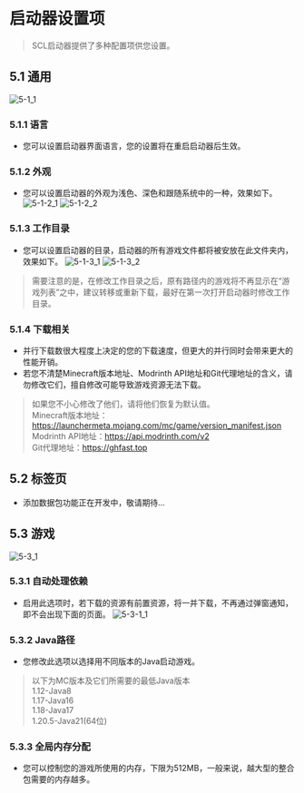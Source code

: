 # 启动器设置项
> SCL启动器提供了多种配置项供您设置。

## 5.1 通用
![5-1_1](/resources/settings/5-1_1.png)
### 5.1.1 语言
- 您可以设置启动器界面语言，您的设置将在重启启动器后生效。
### 5.1.2 外观
- 您可以设置启动器的外观为浅色、深色和跟随系统中的一种，效果如下。
![5-1-2_1](/resources/settings/5-1-2_1.png)
![5-1-2_2](/resources/settings/5-1-2_2.png)
### 5.1.3 工作目录
- 您可以设置启动器的目录，启动器的所有游戏文件都将被安放在此文件夹内，效果如下。
![5-1-3_1](/resources/settings/5-1-3_1.png)
![5-1-3_2](/resources/settings/5-1-3_2.png)
> 需要注意的是，在修改工作目录之后，原有路径内的游戏将不再显示在“游戏列表”之中，建议转移或重新下载，最好在第一次打开启动器时修改工作目录。
### 5.1.4 下载相关
- 并行下载数很大程度上决定的您的下载速度，但更大的并行同时会带来更大的性能开销。
- 若您不清楚Minecraft版本地址、Modrinth API地址和Git代理地址的含义，请勿修改它们，擅自修改可能导致游戏资源无法下载。
> 如果您不小心修改了他们，请将他们恢复为默认值。 \
> Minecraft版本地址：https://launchermeta.mojang.com/mc/game/version_manifest.json \
> Modrinth API地址：https://api.modrinth.com/v2 \
> Git代理地址：https://ghfast.top

## 5.2 标签页
- 添加数据包功能正在开发中，敬请期待...

## 5.3 游戏
![5-3_1](/resources/settings/5-3_1.png)
### 5.3.1 自动处理依赖
- 启用此选项时，若下载的资源有前置资源，将一并下载，不再通过弹窗通知，即不会出现下面的页面。
![5-3-1_1](/resources/settings/5-3-1_1.png)
### 5.3.2 Java路径
- 您修改此选项以选择用不同版本的Java启动游戏。
> 以下为MC版本及它们所需要的最低Java版本 \
> 1.12-Java8 \
> 1.17-Java16 \
> 1.18-Java17 \
> 1.20.5-Java21(64位)
### 5.3.3 全局内存分配
- 您可以控制您的游戏所使用的内存，下限为512MB，一般来说，越大型的整合包需要的内存越多。